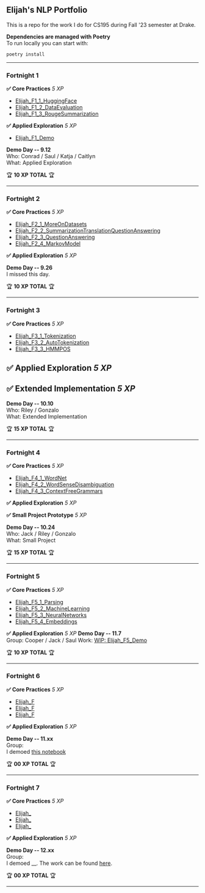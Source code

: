 Elijah's NLP Portfolio
----------------------
This is a repo for the work I do for CS195 during Fall '23 semester at Drake.

**Dependencies are managed with Poetry**    
To run locally you can start with:

`poetry install` 
***
### Fortnight 1

**✅ Core Practices** *5 XP*
- [Elijah_F1_1_HuggingFace](Elijah_F1_1_HuggingFace.ipynb)
- [Elijah_F1_2_DataEvaluation](Elijah_F1_2_DataEvaluation.ipynb)
- [Elijah_F1_3_RougeSummarization](Elijah_F1_3_RougeSummarization.ipynb)  

**✅ Applied Exploration** *5 XP*
- [Elijah_F1_Demo](Elijah_F1_Demo.ipynb)

**Demo Day -- 9.12**  
Who: Conrad / Saul / Katja / Caitlyn   
What: Applied Exploration

🏆 **10 XP TOTAL** 🏆

***
### Fortnight 2

**✅ Core Practices** *5 XP*
 - [Elijah_F2_1_MoreOnDatasets](Elijah_F2_1_MoreOnDatasets.ipynb) 
 - [Elijah_F2_2_SummarizationTranslationQuestionAnswering](Elijah_F2_2_SummarizationTranslationQuestionAnswering.ipynb)
 - [Elijah_F2_3_QuestionAnswering](Elijah_F2_3_QuestionAnswering.ipynb)
 - [Elijah_F2_4_MarkovModel](Elijah_F2_4_MarkovModel.ipynb)

**✅ Applied Exploration** *5 XP*

**Demo Day -- 9.26**   
I missed this day.

🏆 **10 XP TOTAL** 🏆

***
### Fortnight 3

**✅ Core Practices** *5 XP*
- [Elijah_F3_1_Tokenization](Elijah_F3_1_Tokenization.ipynb)
- [Elijah_F3_2_AutoTokenization](Elijah_F3_2_AutoTokenization.ipynb)
- [Elijah_F3_3_HMMPOS](Elijah_F3_3_HMMPOS.ipynb)

**✅ Applied Exploration** *5 XP*
- 
**✅ Extended Implementation** *5 XP*
- 
**Demo Day -- 10.10**  
Who: Riley / Gonzalo   
What: Extended Implementation

🏆 **15 XP TOTAL** 🏆

***
### Fortnight 4

**✅ Core Practices** *5 XP*
- [Elijah_F4_1_WordNet](Elijah_F4_1_WordNet.ipynb)
- [Elijah_F4_2_WordSenseDisambiguation](Elijah_F4_2_WordSenseDisambiguation.ipynb)
- [Elijah_F4_3_ContextFreeGrammars](Elijah_F4_3_ContextFreeGrammars.ipynb)

**✅ Applied Exploration** *5 XP*

**✅ Small Project Prototype** *5 XP*

**Demo Day -- 10.24**  
Who: Jack / Riley / Gonzalo  
What: Small Project 

🏆 **15 XP TOTAL** 🏆

***
### Fortnight 5

**✅ Core Practices** *5 XP*
- [Elijah_F5_1_Parsing](Elijah_F5_1_Parsing.ipynb)
- [Elijah_F5_2_MachineLearning](Elijah_F5_2_MachineLearning.ipynb)
- [Elijah_F5_3_NeuralNetworks](Elijah_F5_3_NeuralNetworks.ipynb)
- [Elijah_F5_4_Embeddings](Elijah_F5_4_Embeddings.ipynb)

**✅ Applied Exploration** *5 XP*
**Demo Day -- 11.7**  
Group: Cooper / Jack / Saul 
Work: [WIP: Elijah_F5_Demo](Elijah_F5_Demo.ipynb)

🏆 **10 XP TOTAL** 🏆

***
### Fortnight 6

**✅ Core Practices** *5 XP*
- [Elijah_F](Elijah_F.ipynb)
- [Elijah_F](Elijah_F.ipynb)
- [Elijah_F](Elijah_F.ipynb)  

**✅ Applied Exploration** *5 XP*

**Demo Day -- 11.xx**  
Group:  
I demoed [this notebook](Elijah_F1_Demo.ipynb)

🏆 **00 XP TOTAL** 🏆

***
### Fortnight 7

**✅ Core Practices** *5 XP*
- [Elijah_](Elijah_F.ipynb)
- [Elijah_](Elijah_F.ipynb)
- [Elijah_](Elijah_F.ipynb)  

**✅ Applied Exploration** *5 XP*

**Demo Day -- 12.xx**  
Group:  
I demoed __. The work can be found [here](code).

🏆 **00 XP TOTAL** 🏆

***